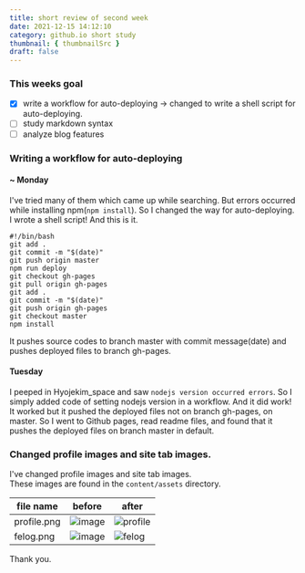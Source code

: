 ```yaml
---
title: short review of second week
date: 2021-12-15 14:12:10
category: github.io short study
thumbnail: { thumbnailSrc }
draft: false
---
```

### This weeks goal

- [x] write a workflow for auto-deploying -> changed to write a shell script for auto-deploying.
- [ ] study markdown syntax
- [ ] analyze blog features

### Writing a workflow for auto-deploying  
#### ~ Monday  
I've tried many of them which came up while searching. But errors occurred while installing npm(`npm install`). So I changed the way for auto-deploying. I wrote a shell script! And this is it.
```shell
#!/bin/bash
git add .
git commit -m "$(date)"
git push origin master
npm run deploy
git checkout gh-pages
git pull origin gh-pages
git add .
git commit -m "$(date)"
git push origin gh-pages
git checkout master
npm install
```
It pushes source codes to branch master with commit message(date) and pushes deployed files to branch gh-pages.  

#### Tuesday
I peeped in Hyojekim\_space and saw `nodejs version occurred errors`. So I simply added code of setting nodejs version in a workflow. And it did work!  
It worked but it pushed the deployed files not on branch gh-pages, on master. So I went to Github pages, read readme files, and found that it pushes the deployed files on branch master in default.  

### Changed profile images and site tab images.
I've changed profile images and site tab images.  
These images are found in the `content/assets` directory. 

file name | before | after
--------- | ------- | -----
profile.png |![image](https://user-images.githubusercontent.com/91731260/146139180-9bc2fcf3-e51c-49a9-85dc-b2f4c5168f19.png)|![profile](https://user-images.githubusercontent.com/91731260/146138849-00c2af82-4f44-4f42-8bdc-b2216e16913c.png)  
felog.png|![image](https://user-images.githubusercontent.com/91731260/146139265-bed16bcb-5292-41dd-9a07-701d0690c468.png)|![felog](https://user-images.githubusercontent.com/91731260/146138918-5a580bf4-1466-4919-b858-7669330b80db.png)

Thank you.
